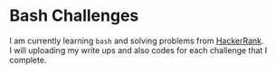 # Bash Challenges 
I am currently learning `bash` and solving problems from [HackerRank](https://www.hackerrank.com/ "HackerRank"). <br>
I will uploading my write ups and also codes for each challenge that I complete.
